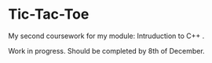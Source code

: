 # Tic-Tac-Toe
My second coursework for my module: Intruduction to C++ .

Work in progress. Should be completed by 8th of December.
